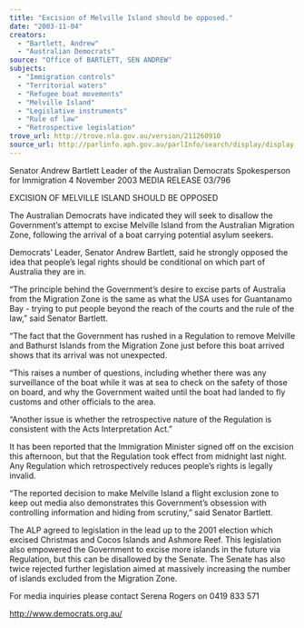 ```yaml
---
title: "Excision of Melville Island should be opposed."
date: "2003-11-04"
creators:
  - "Bartlett, Andrew"
  - "Australian Democrats"
source: "Office of BARTLETT, SEN ANDREW"
subjects:
  - "Immigration controls"
  - "Territorial waters"
  - "Refugee boat movements"
  - "Melville Island"
  - "Legislative instruments"
  - "Rule of law"
  - "Retrospective legislation"
trove_url: http://trove.nla.gov.au/version/211260910
source_url: http://parlinfo.aph.gov.au/parlInfo/search/display/display.w3p;query=Id%3A%22media/pressrel/WKTA6%22
---
```


 

 Senator Andrew Bartlett   Leader of the Australian Democrats  Spokesperson for Immigration  4 November 2003                  MEDIA RELEASE                                   03/796                

 

 EXCISION OF MELVILLE ISLAND SHOULD BE OPPOSED   

 The Australian Democrats have indicated they will seek to disallow the Government’s attempt to  excise Melville Island from the Australian Migration Zone, following the arrival of a boat carrying  potential asylum seekers.    

 Democrats’ Leader, Senator Andrew Bartlett, said he strongly opposed the idea that people’s legal  rights should be conditional on which part of Australia they are in.    

 “The principle behind the Government’s desire to excise parts of Australia from the Migration Zone  is the same as what the USA uses for Guantanamo Bay - trying to put people beyond the reach of  the courts and the rule of the law,” said Senator Bartlett.    

 “The fact that the Government has rushed in a Regulation to remove Melville and Bathurst Islands  from the Migration Zone just before this boat arrived shows that its arrival was not unexpected.    

 “This raises a number of questions, including whether there was any surveillance of the boat while  it was at sea to check on the safety of those on board, and why the Government waited until the boat  had landed to fly customs and other officials to the area.   

 “Another issue is whether the retrospective nature of the Regulation is consistent with the Acts  Interpretation Act.”   

 It has been reported that the Immigration Minister signed off on the excision this afternoon, but that  the Regulation took effect from midnight last night.  Any Regulation which retrospectively reduces  people’s rights is legally invalid.    

 “The reported decision to make Melville Island a flight exclusion zone to keep out media also  demonstrates this Government’s obsession with controlling information and hiding from scrutiny,”  said Senator Bartlett.    

 The ALP agreed to legislation in the lead up to the 2001 election which excised Christmas and  Cocos Islands and Ashmore Reef.  This legislation also empowered the Government to excise more  islands in the future via Regulation, but this can be disallowed by the Senate.  The Senate has also  twice rejected further legislation aimed at massively increasing the number of islands excluded  from the Migration Zone.     

 

 For media inquiries please contact Serena Rogers on 0419 833 571   

 

 http://www.democrats.org.au/ 

